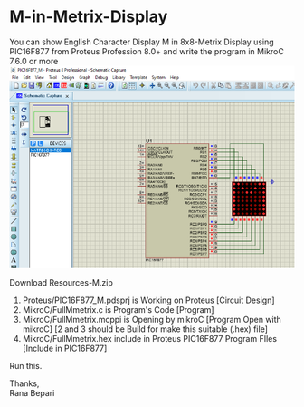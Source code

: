 # M-in-Metrix-Display
You can show English Character Display M in 8x8-Metrix Display using PIC16F877 from Proteus Profession 8.0+ and write the program in MikroC 7.6.0 or more 
![Screenshot](FullMmetrix.PNG)

Download Resources-M.zip
1. Proteus/PIC16F877_M.pdsprj is Working on Proteus [Circuit Design]
2. MikroC/FullMmetrix.c is Program's Code [Program]
3. MikroC/FullMmetrix.mcppi is Opening by mikroC [Program Open with mikroC]
        [2 and 3 should be Build for make this suitable (.hex) file]
4. MikroC/FullMmetrix.hex include in Proteus PIC16F877 Program FIles [Include in PIC16F877]

Run this.

Thanks,<br>
Rana Bepari


